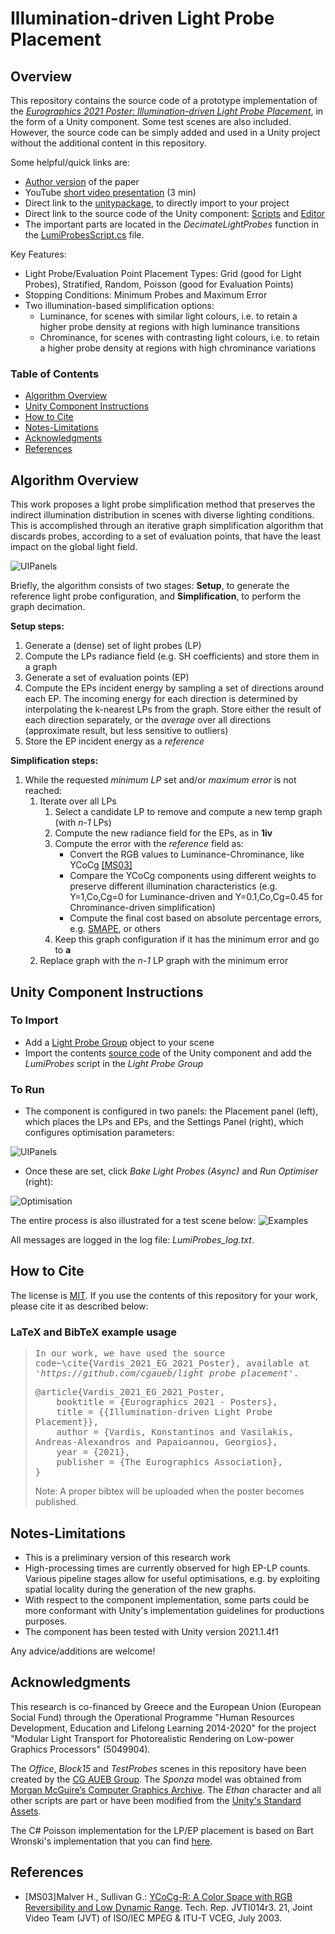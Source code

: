 # Illumination-driven Light Probe Placement

## Overview
This repository contains the source code of a prototype implementation of the *[Eurographics 2021 Poster: Illumination-driven Light Probe Placement](https://diglib.eg.org/handle/10.2312/egp20211026)*, in the form of a Unity component. Some test scenes are also included. However, the source code can be simply added and used in a Unity project without the additional content in this repository.

Some helpful/quick links are:
- [Author version](https://kostasvardis.com/files/research/Illumination-driven%20Light%20Probe%20Placement%20-%20Author%20version.pdf) of the paper
- YouTube [short video presentation](https://www.youtube.com/watch?v=n3ACAjlhgJQ) (3 min)
- Direct link to the [unitypackage](unitypackage/lumiprobes.unitypackage), to directly import to your project 
- Direct link to the source code of the Unity component: [Scripts](Light%20Probes/Assets/Scripts/LumiProbes) and [Editor](Light%20Probes/Assets/Editor/LumiProbesEditor.cs)
- The important parts are located in the *DecimateLightProbes* function in the [LumiProbesScript.cs](Light%20Probes/Assets/Scripts/LumiProbes/LumiProbesScript.cs) file.

Key Features:
- Light Probe/Evaluation Point Placement Types: Grid (good for Light Probes), Stratified, Random, Poisson (good for Evaluation Points)
- Stopping Conditions: Minimum Probes and Maximum Error
- Two illumination-based simplification options:
    - Luminance, for scenes with similar light colours, i.e. to retain a higher probe density at regions with high luminance transitions
    - Chrominance, for scenes with contrasting light colours, i.e. to retain a higher probe density at regions with high chrominance variations

### Table of Contents

- [Algorithm Overview](#Algorithm-Overview)
- [Unity Component Instructions](#Unity-Component-Instructions)
- [How to Cite](#How-to-Cite)
- [Notes-Limitations](#Notes-Limitations)
- [Acknowledgments](#Acknowledgments)
- [References](#References)

## Algorithm Overview
This work proposes a light probe simplification method that preserves the indirect illumination distribution in scenes with diverse lighting conditions. This is accomplished through an iterative graph simplification algorithm that discards probes, according to a set of evaluation points, that have the least impact on the global light field.

![UIPanels](figures/pipeline_horizontal.svg)

Briefly, the algorithm consists of two stages: **Setup**, to generate the reference light probe configuration, and **Simplification**, to perform the graph decimation.

**Setup steps:**
1. Generate a (dense) set of light probes (LP)
2. Compute the LPs radiance field (e.g. SH coefficients) and store them in a graph
3. Generate a set of evaluation points (EP)
4. Compute the EPs incident energy by sampling a set of directions around each EP. The incoming energy for each direction is determined by interpolating the k-nearest LPs from the graph. Store either the result of each direction separately, or the *average* over all directions (approximate result, but less sensitive to outliers)
5. Store the EP incident energy as a *reference*
  
**Simplification steps:**
1. While the requested *minimum LP* set and/or *maximum error* is not reached:
    1. Iterate over all LPs
        1. Select a candidate LP to remove and compute a new temp graph (with *n-1* LPs)
        2. Compute the new radiance field for the EPs, as in **1iv**
        3. Compute the error with the *reference* field as:
            - Convert the RGB values to Luminance-Chrominance, like YCoCg [[MS03]](#[MS03])
            - Compare the YCoCg components using different weights to preserve different illumination characteristics (e.g. Y=1,Co,Cg=0 for Luminance-driven and Y=0.1,Co,Cg=0.45 for Chrominance-driven simplification)
            - Compute the final cost based on absolute percentage errors, e.g. [SMAPE](https://en.wikipedia.org/wiki/Symmetric_mean_absolute_percentage_error), or others
        4. Keep this graph configuration if it has the minimum error and go to **a**
    2. Replace graph with the *n-1* LP graph with the minimum error


## Unity Component Instructions

### To Import
- Add a [Light Probe Group](https://docs.unity3d.com/Manual/class-LightProbeGroup.html) object to your scene
- Import the contents [source code](Light%20Probes/Assets/Scripts) of the Unity component and add the *LumiProbes* script in the *Light Probe Group*

### To Run
- The component is configured in two panels: the Placement panel  (left), which places the LPs and EPs, and the Settings Panel (right), which configures optimisation parameters:
  
![UIPanels](figures/UIpanels.png)

- Once these are set, click *Bake Light Probes (Async)* and *Run Optimiser* (right):

![Optimisation](figures/optimiser_results.png)

The entire process is also illustrated for a test scene below:
![Examples](figures/examples.png)

All messages are logged in the log file: *LumiProbes_log.txt*.

## How to Cite
The license is [MIT](LICENSE). If you use the contents of this repository for your work, please cite it as described below:

### LaTeX and BibTeX example usage

<blockquote>
<pre style="white-space:pre-wrap;">
In our work, we have used the source code~\cite{Vardis_2021_EG_2021_Poster}, available at <em>'https://github.com/cgaueb/light_probe_placement'</em>.
</pre>

<pre style="white-space:pre-wrap;">
@article{Vardis_2021_EG_2021_Poster,
    booktitle = {Eurographics 2021 - Posters},
    title = {{Illumination-driven Light Probe Placement}},
    author = {Vardis, Konstantinos and Vasilakis, Andreas-Alexandros and Papaioannou, Georgios},
    year = {2021},
    publisher = {The Eurographics Association},
}
</pre>
Note: A proper bibtex will be uploaded when the poster becomes published.
</blockquote>

## Notes-Limitations

- This is a preliminary version of this research work
- High-processing times are currently observed for high EP-LP counts. Various pipeline stages allow for useful optimisations, e.g. by exploiting spatial locality during the generation of the new graphs.
- With respect to the component implementation, some parts could be more conformant with Unity's implementation guidelines for productions purposes.
- The component has been tested with Unity version 2021.1.4f1

Any advice/additions are welcome!

## Acknowledgments
This research is co-financed by Greece and the European Union (European Social Fund) through the Operational Programme "Human Resources Development, Education and Lifelong Learning 2014-2020" for the project "Modular Light Transport for Photorealistic Rendering on Low-power Graphics Processors" (5049904).

The *Office*, *Block15* and *TestProbes* scenes in this repository have been created by the [CG AUEB Group](http://graphics.cs.aueb.gr). The *Sponza* model was obtained from [Morgan McGuire’s Computer Graphics Archive](https://casual-effects.com/data). The *Ethan* character and all other scripts are part or have been modified from the [Unity's Standard Assets](https://assetstore.unity.com/packages/essentials/asset-packs/standard-assets-for-unity-2018-4-32351).

The C# Poisson implementation for the LP/EP placement is based on Bart Wronski's implementation that you can find [here](https://github.com/bartwronski/PoissonSamplingGenerator).

## References

- <a name="[MS03]">[MS03]</a>Malver H., Sullivan G.: [YCoCg-R: A Color Space with RGB Reversibility and Low Dynamic Range](https://www.microsoft.com/en-us/research/publication/ycocg-r-a-color-space-with-rgb-reversibility-and-low-dynamic-range/). Tech. Rep. JVTI014r3. 21, Joint Video Team (JVT) of ISO/IEC MPEG & ITU-T VCEG, July 2003.
